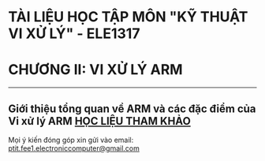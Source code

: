 # TÀI LIỆU HỌC TẬP MÔN "KỸ THUẬT VI XỬ LÝ" - ELE1317
# CHƯƠNG II: VI XỬ LÝ ARM
---
Giới thiệu tổng quan về ARM và các đặc điểm của Vi xử lý ARM
[HỌC LIỆU THAM KHẢO](./../Materials/Chuong%202_Vi%20xu%20ly%20ARM.pdf)
---
Mọi ý kiến đóng góp xin gửi vào email: ptit.fee1.electroniccomputer@gmail.com